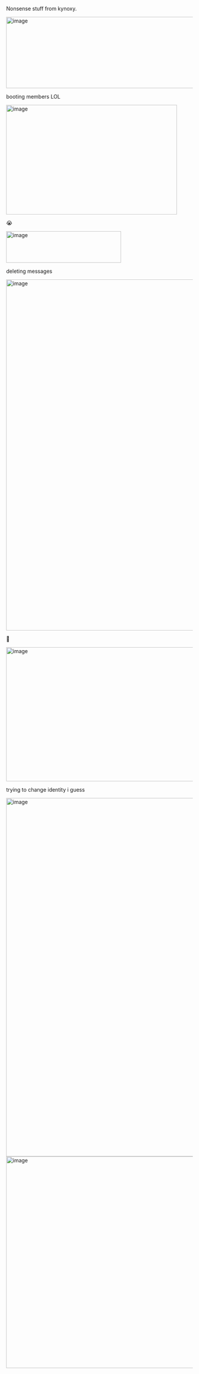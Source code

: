 Nonsense stuff from kynoxy.

<img width="548" height="192" alt="image" src="https://github.com/user-attachments/assets/b7fdd2d0-e8e5-4a9b-98b4-1cb8012a5e27" />

booting members LOL


<img width="461" height="295" alt="image" src="https://github.com/user-attachments/assets/e5e0ac3d-25a7-4cbe-a1ec-046389ac5307" />

:sob:


<img width="310" height="85" alt="image" src="https://github.com/user-attachments/assets/1fcf4a19-2f2a-49d9-859b-189ab9fb4dc4" />

deleting messages


<img width="760" height="945" alt="image" src="https://github.com/user-attachments/assets/4bfde1d8-3e4e-453e-a364-e172087f933b" />

🥀


<img width="737" height="361" alt="image" src="https://github.com/user-attachments/assets/0115c191-923c-4222-be48-ccd202544883" />

trying to change identity i guess



<img width="720" height="965" alt="image" src="https://github.com/user-attachments/assets/17bc990a-d88c-429a-82e3-8637571ab7b8" />

<img width="672" height="570" alt="image" src="https://github.com/user-attachments/assets/f4da0b53-53ca-496e-97ea-0309019b0c1d" />

